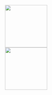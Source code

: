 <div style="display: flex; flex-direction: column;">
<div>
  <a href="https://github.com/anuraghazra/github-readme-stats"><img height="140px" align="left" src="https://github-readme-stats.vercel.app/api/top-langs/?username=waicode&count_private=true&bg_color=fff&layout=compact&langs_count=5" /></a>
</div>
<div>
  <a href="https://github.com/anuraghazra/github-readme-stats"><img height="140px" align="left" src="https://github-readme-stats.vercel.app/api?username=waicode&count_private=true&show_icons=true&bg_color=fff&hide=stars,issues,contribs" /></a>
</div>
</div>

